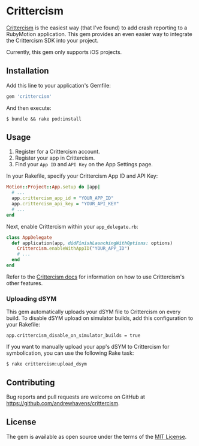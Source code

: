 # Crittercism

[Crittercism](http://www.crittercism.com/) is the easiest way (that I've found)
to add crash reporting to a RubyMotion application. This gem provides an even
easier way to integrate the Crittercism SDK into your project.

Currently, this gem only supports iOS projects.

## Installation

Add this line to your application's Gemfile:

```ruby
gem 'crittercism'
```

And then execute:

    $ bundle && rake pod:install

## Usage

1. Register for a Crittercism account.
2. Register your app in Crittercism.
3. Find your `App ID` and `API Key` on the App Settings page.

In your Rakefile, specify your Crittercism App ID and API Key:

```ruby
Motion::Project::App.setup do |app|
  # ...
  app.crittercism_app_id = "YOUR_APP_ID"
  app.crittercism_api_key = "YOUR_API_KEY"
  # ...
end
```

Next, enable Crittercism within your `app_delegate.rb`:

```ruby
class AppDelegate
  def application(app, didFinishLaunchingWithOptions: options)
    Crittercism.enableWithAppID("YOUR_APP_ID")
    # ...
  end
end
```

Refer to the [Crittercism docs](http://docs.crittercism.com/ios/ios.html) for
information on how to use Crittercism's other features.

### Uploading dSYM

This gem automatically uploads your dSYM file to Crittercism on every build. To
disable dSYM upload on simulator builds, add this configuration to your Rakefile:

    app.crittercism_disable_on_simulator_builds = true

If you want to manually upload your app's dSYM to Crittercism for symbolication,
you can use the following Rake task:

    $ rake crittercism:upload_dsym

<!--
## Development

After checking out the repo, run `bin/setup` to install dependencies. Then, run `rake spec` to run the tests.

To install this gem onto your local machine, run `bundle exec rake install`. To release a new version, update the version number in `version.rb`, and then run `bundle exec rake release`, which will create a git tag for the version, push git commits and tags, and push the `.gem` file to [rubygems.org](https://rubygems.org).
-->

## Contributing

Bug reports and pull requests are welcome on GitHub at https://github.com/andrewhavens/crittercism.


## License

The gem is available as open source under the terms of the [MIT License](http://opensource.org/licenses/MIT).

